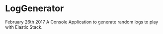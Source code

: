 # LogGenerator

February 26th 2017
A Console Application to generate random logs to play with Elastic Stack.
